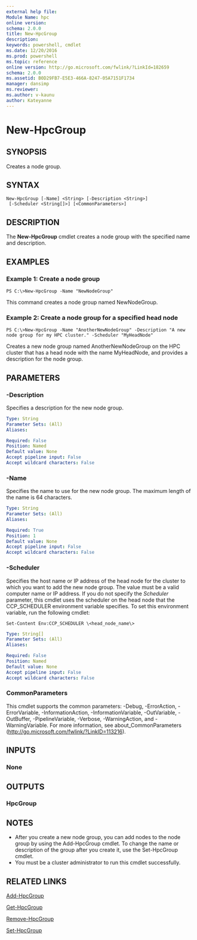 ```yaml
---
external help file:
Module Name: hpc
online version:
schema: 2.0.0
title: New-HpcGroup
description:
keywords: powershell, cmdlet
ms.date: 12/20/2016
ms.prod: powershell
ms.topic: reference
online version: http://go.microsoft.com/fwlink/?LinkId=182659
schema: 2.0.0
ms.assetid: B0D29FB7-E5E3-466A-8247-05A7151F1734
manager: dansimp
ms.reviewer:
ms.author: v-kaunu
author: Kateyanne
---
```


# New-HpcGroup

## SYNOPSIS
Creates a node group.

## SYNTAX

```
New-HpcGroup [-Name] <String> [-Description <String>]
 [-Scheduler <String[]>] [<CommonParameters>]
```

## DESCRIPTION
The **New-HpcGroup** cmdlet creates a node group with the specified name and description.

## EXAMPLES

### Example 1: Create a node group
```
PS C:\>New-HpcGroup -Name "NewNodeGroup"
```

This command creates a node group named NewNodeGroup.

### Example 2: Create a node group for a specified head node
```
PS C:\>New-HpcGroup -Name "AnotherNewNodeGroup" -Description "A new node group for my HPC cluster." -Scheduler "MyHeadNode"
```

Creates a new node group named AnotherNewNodeGroup on the HPC cluster that has a head node with the name MyHeadNode, and provides a description for the node group.

## PARAMETERS

### -Description
Specifies a description for the new node group.

```yaml
Type: String
Parameter Sets: (All)
Aliases:

Required: False
Position: Named
Default value: None
Accept pipeline input: False
Accept wildcard characters: False
```

### -Name
Specifies the name to use for the new node group.
The maximum length of the name is 64 characters.

```yaml
Type: String
Parameter Sets: (All)
Aliases:

Required: True
Position: 1
Default value: None
Accept pipeline input: False
Accept wildcard characters: False
```

### -Scheduler
Specifies the host name or IP address of the head node for the cluster to which you want to add the new node group.
The value must be a valid computer name or IP address.
If you do not specify the *Scheduler* parameter, this cmdlet uses the scheduler on the head node that the CCP_SCHEDULER environment variable specifies.
To set this environment variable, run the following cmdlet:

`Set-Content Env:CCP_SCHEDULER \<head_node_name\>`

```yaml
Type: String[]
Parameter Sets: (All)
Aliases:

Required: False
Position: Named
Default value: None
Accept pipeline input: False
Accept wildcard characters: False
```

### CommonParameters
This cmdlet supports the common parameters: -Debug, -ErrorAction, -ErrorVariable, -InformationAction, -InformationVariable, -OutVariable, -OutBuffer, -PipelineVariable, -Verbose, -WarningAction, and -WarningVariable. For more information, see about_CommonParameters (http://go.microsoft.com/fwlink/?LinkID=113216).

## INPUTS

### None

## OUTPUTS

### HpcGroup

## NOTES
* After you create a new node group, you can add nodes to the node group by using the Add-HpcGroup cmdlet. To change the name or description of the group after you create it, use the Set-HpcGroup cmdlet.
* You must be a cluster administrator to run this cmdlet successfully.

## RELATED LINKS

[Add-HpcGroup](./Add-HpcGroup.md)

[Get-HpcGroup](./Get-HpcGroup.md)

[Remove-HpcGroup](./Remove-HpcGroup.md)

[Set-HpcGroup](./Set-HpcGroup.md)
